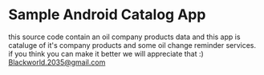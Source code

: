 # Sample Android Catalog App

this source code contain an oil company products data and this app is cataluge of it's company products and some oil change reminder services.
if you think you can make it better we will appreciate that :)
Blackworld.2035@gmail.com
